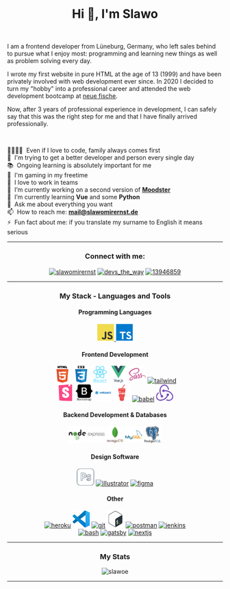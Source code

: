 <h1 align="center">Hi 👋, I'm Slawo</h1>
<br/>

I am a frontend developer from Lüneburg, Germany, who left sales behind to pursue what I enjoy most: programming and learning new things as well as problem solving every day.
<br/>

I wrote my first website in pure HTML at the age of 13 (1999) and have been privately involved with web development ever since. In 2020 I decided to turn my "hobby" into a professional career and attended the web development bootcamp at [neue fische](https://www.neuefische.de/).
<br/>

Now, after 3 years of professional experience in development, I can safely say that this was the right step for me and that I have finally arrived professionally.

<br/>

👨‍👩‍👧‍👦 &nbsp;Even if I love to code, family always comes first  
💪 &nbsp;I'm trying to get a better developer and person every single day  
📚 &nbsp;Ongoing learning is absolutely important for me  
👾 &nbsp;I'm gaming in my freetime  
👥 &nbsp;I love to work in teams  
🔭 &nbsp;I’m currently working on a second version of [**Moodster**](https://github.com/slawoe/moodster)  
🌱 &nbsp;I’m currently learning **Vue** and some **Python**  
💬 &nbsp;Ask me about everything you want  
📫 &nbsp;How to reach me: **mail@slawomirernst.de**  
⚡ &nbsp;Fun fact about me: if you translate my surname to English it means serious

---

<h3 align="center">Connect with me:</h3>
<p align="center">
<a href="https://linkedin.com/in/slawomirernst" target="blank" rel="noreferrer noopener"><img align="center" src="https://raw.githubusercontent.com/rahuldkjain/github-profile-readme-generator/master/src/images/icons/Social/linked-in-alt.svg" alt="slawomirernst" height="30" width="40" /></a>
<a href="https://instagram.com/devs_the_way" target="blank" rel="noreferrer noopener"><img align="center" src="https://raw.githubusercontent.com/rahuldkjain/github-profile-readme-generator/master/src/images/icons/Social/instagram.svg" alt="devs_the_way" height="30" width="40" /></a>
<a href="https://stackoverflow.com/users/13946859" target="blank" rel="noreferrer noopener"><img align="center" src="https://raw.githubusercontent.com/rahuldkjain/github-profile-readme-generator/master/src/images/icons/Social/stack-overflow.svg" alt="13946859" height="30" width="40" /></a>
</p>

---

<h3 align="center">My Stack - Languages and Tools</h3>

<h4 align="center">Programming Languages</h4>
<p align="center">
<a href="https://developer.mozilla.org/en-US/docs/Web/JavaScript" target="_blank" rel="noreferrer noopener"> <img src="https://raw.githubusercontent.com/devicons/devicon/master/icons/javascript/javascript-original.svg" alt="javascript" width="40" height="40"/> </a>
<a href="https://www.typescriptlang.org/" target="_blank" rel="noreferrer noopener"> <img src="https://raw.githubusercontent.com/devicons/devicon/master/icons/typescript/typescript-original.svg" alt="typescript" width="40" height="40"/></a>
</p>

<h4 align="center">Frontend Development</h4>
<p align="center">
<a href="https://www.w3.org/html/" target="_blank" rel="noreferrer noopener"> <img src="https://raw.githubusercontent.com/devicons/devicon/master/icons/html5/html5-original-wordmark.svg" alt="html5" width="40" height="40"/></a>
<a href="https://www.w3schools.com/css/" target="_blank" rel="noreferrer noopener"> <img src="https://raw.githubusercontent.com/devicons/devicon/master/icons/css3/css3-original-wordmark.svg" alt="css3" width="40" height="40"/></a>
<a href="https://reactjs.org/" target="_blank" rel="noreferrer noopener"> <img src="https://raw.githubusercontent.com/devicons/devicon/master/icons/react/react-original-wordmark.svg" alt="react" width="40" height="40"/></a>
<a href="https://vuejs.org/" target="_blank" rel="noreferrer"> <img src="https://raw.githubusercontent.com/devicons/devicon/master/icons/vuejs/vuejs-original-wordmark.svg" alt="vuejs" width="40" height="40"/></a> 
<a href="https://sass-lang.com" target="_blank" rel="noreferrer"> <img src="https://raw.githubusercontent.com/devicons/devicon/master/icons/sass/sass-original.svg" alt="sass" width="40" height="40"/></a> 
<a href="https://tailwindcss.com/" target="_blank" rel="noreferrer"> <img src="https://www.vectorlogo.zone/logos/tailwindcss/tailwindcss-icon.svg" alt="tailwind" width="40" height="40"/></a> 
<br/>
<a href="https://storybook.js.org/" target="_blank" rel="noreferrer noopener"> <img src="https://raw.githubusercontent.com/devicons/devicon/master/icons/storybook/storybook-original.svg" alt="storybook" width="40" height="40"/></a>
<a href="https://getbootstrap.com" target="_blank" rel="noreferrer noopener"> <img src="https://raw.githubusercontent.com/devicons/devicon/master/icons/bootstrap/bootstrap-plain-wordmark.svg" alt="bootstrap" width="40" height="40"/></a>
<a href="https://webpack.js.org" target="_blank" rel="noreferrer noopener"> <img src="https://raw.githubusercontent.com/devicons/devicon/d00d0969292a6569d45b06d3f350f463a0107b0d/icons/webpack/webpack-original-wordmark.svg" alt="webpack" width="40" height="40"/></a>
<a href="https://gulpjs.com" target="_blank" rel="noreferrer noopener"> <img src="https://raw.githubusercontent.com/devicons/devicon/master/icons/gulp/gulp-plain.svg" alt="gulp" width="40" height="40"/></a>
<a href="https://babeljs.io/" target="_blank" rel="noreferrer noopener"> <img src="https://www.vectorlogo.zone/logos/babeljs/babeljs-icon.svg" alt="babel" width="40" height="40"/></a>
<a href="https://redux.js.org" target="_blank" rel="noreferrer"> <img src="https://raw.githubusercontent.com/devicons/devicon/master/icons/redux/redux-original.svg" alt="redux" width="40" height="40"/></a> 
</p>

<h4 align="center">Backend Development & Databases</h4>
<p align="center">
<a href="https://nodejs.org" target="_blank" rel="noreferrer noopener"> <img src="https://raw.githubusercontent.com/devicons/devicon/master/icons/nodejs/nodejs-original-wordmark.svg" alt="nodejs" width="40" height="40"/></a>
<a href="https://expressjs.com" target="_blank" rel="noreferrer noopener"> <img src="https://raw.githubusercontent.com/devicons/devicon/master/icons/express/express-original-wordmark.svg" alt="express" width="40" height="40"/></a>
<a href="https://www.mongodb.com/" target="_blank" rel="noreferrer"> <img src="https://raw.githubusercontent.com/devicons/devicon/master/icons/mongodb/mongodb-original-wordmark.svg" alt="mongodb" width="40" height="40"/></a> 
<a href="https://www.mysql.com/" target="_blank" rel="noreferrer"> <img src="https://raw.githubusercontent.com/devicons/devicon/master/icons/mysql/mysql-original-wordmark.svg" alt="mysql" width="40" height="40"/></a> 
<a href="https://www.postgresql.org" target="_blank" rel="noreferrer"> <img src="https://raw.githubusercontent.com/devicons/devicon/master/icons/postgresql/postgresql-original-wordmark.svg" alt="postgresql" width="40" height="40"/></a> 
</p>

<h4 align="center">Design Software</h4>
<p align="center">
<a href="https://www.photoshop.com/en" target="_blank" rel="noreferrer noopener"> <img src="https://raw.githubusercontent.com/devicons/devicon/master/icons/photoshop/photoshop-line.svg" alt="photoshop" width="40" height="40"/></a>
<a href="https://www.adobe.com/in/products/illustrator.html" target="_blank" rel="noreferrer noopener"> <img src="https://www.vectorlogo.zone/logos/adobe_illustrator/adobe_illustrator-icon.svg" alt="illustrator" width="40" height="40"/></a>
<!-- <a href="https://www.adobe.com/products/xd.html" target="_blank" rel="noreferrer noopener"> <img src="https://cdn.worldvectorlogo.com/logos/adobe-xd.svg" alt="xd" width="40" height="40"/></a> -->
<a href="https://www.figma.com/" target="_blank" rel="noreferrer noopener"> <img src="https://www.vectorlogo.zone/logos/figma/figma-icon.svg" alt="figma" width="40" height="40"/></a>
</p>

<h4 align="center">Other</h4>
<p align="center">
<a href="https://heroku.com" target="_blank" rel="noreferrer noopener"> <img src="https://www.vectorlogo.zone/logos/heroku/heroku-icon.svg" alt="heroku" width="40" height="40"/></a>
<a href="https://code.visualstudio.com/" target="_blank" rel="noreferrer noopener"> <img src="https://raw.githubusercontent.com/devicons/devicon/master/icons/vscode/vscode-original.svg" alt="vscode" width="40" height="40"/></a>
<a href="https://git-scm.com/" target="_blank" rel="noreferrer noopener"> <img src="https://www.vectorlogo.zone/logos/git-scm/git-scm-icon.svg" alt="git" width="40" height="40"/></a>
<a href="https://www.gnu.org/software/bash/manual/bash.html#What-is-Bash_003f" target="_blank" rel="noreferrer noopener"> <img src="https://raw.githubusercontent.com/devicons/devicon/master/icons/bash/bash-original.svg" alt="bash" width="40" height="40"/></a>
<a href="https://postman.com" target="_blank" rel="noreferrer noopener"> <img src="https://www.vectorlogo.zone/logos/getpostman/getpostman-icon.svg" alt="postman" width="40" height="40"/></a>
<a href="https://www.jenkins.io" target="_blank" rel="noreferrer noopener"> <img src="https://www.vectorlogo.zone/logos/jenkins/jenkins-icon.svg" alt="jenkins" width="40" height="40"/></a>
<br/>
<a href="https://www.gnu.org/software/bash/" target="_blank" rel="noreferrer"> <img src="https://www.vectorlogo.zone/logos/gnu_bash/gnu_bash-icon.svg" alt="bash" width="40" height="40"/></a>
<a href="https://www.gatsbyjs.com/" target="_blank" rel="noreferrer"> <img src="https://www.vectorlogo.zone/logos/gatsbyjs/gatsbyjs-icon.svg" alt="gatsby" width="40" height="40"/></a> 
<a href="https://nextjs.org/" target="_blank" rel="noreferrer"> <img src="https://cdn.worldvectorlogo.com/logos/nextjs-2.svg" alt="nextjs" width="40" height="40"/></a> 
</p>

---

<h3 align="center">My Stats</h3>
<p align="center"> <img src="https://github-readme-stats.vercel.app/api/top-langs?username=slawoe&show_icons=true&locale=en&layout=compact" alt="slawoe" /> </p>
<!-- <p align="center"> <img src="https://github-readme-stats.vercel.app/api?username=slawoe&&theme=graywhite&show_icons=true&locale=en" alt="slawoe" /> </p> -->
<!-- <p align="center"> <img src="https://github-readme-streak-stats.herokuapp.com/?user=slawoe&" alt="slawoe" /> </p> -->
<!-- <p align="center"> <a href="https://github.com/ryo-ma/github-profile-trophy"><img src="https://github-profile-trophy.vercel.app/?username=slawoe" alt="slawoe" /></a> </p> -->

---

<!-- <p align="center"> <img src="https://komarev.com/ghpvc/?username=slawoe&label=Profile%20views&color=0e75b6&style=flat" alt="slawoe" /> </p> -->

